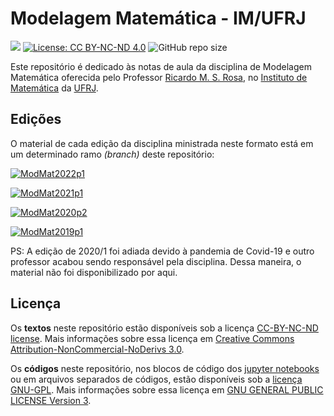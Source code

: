 # Modelagem Matemática - IM/UFRJ

[view-book-img]: https://img.shields.io/badge/view-book-green.svg
[view-book-url]: https://rmsrosa.github.io/notas_modelagem

[![][view-book-img]][view-book-url] [![License: CC BY-NC-ND 4.0](https://img.shields.io/badge/License-CC&#160;BY&#8211;NC&#8211;ND&#160;4.0-orange.svg)](https://creativecommons.org/licenses/by-nc-nd/4.0/) ![GitHub repo size](https://img.shields.io/github/repo-size/rmsrosa/notas_modelagem)

Este repositório é dedicado às notas de aula da disciplina de Modelagem Matemática oferecida pelo Professor [Ricardo M. S. Rosa](http://www.im.ufrj.br/rrosa/), no [Instituto de Matemática](http://www.im.ufrj.br) da [UFRJ](https://ufrj.br).

## Edições

O material de cada edição da disciplina ministrada neste formato está em um determinado ramo *(branch)* deste repositório:

[![ModMat2022p1](https://img.shields.io/badge/Repo%20Branch-ModMat2022p1-darkgreen)](https://github.com/rmsrosa/modelagem_matematica/tree/modmat2022p1)

[![ModMat2021p1](https://img.shields.io/badge/Repo%20Branch-ModMat2021p1-darkgreen)](https://github.com/rmsrosa/modelagem_matematica/tree/modmat2021p1)

[![ModMat2020p2](https://img.shields.io/badge/Repo%20Branch-ModMat2020p2-darkgreen)](https://github.com/rmsrosa/modelagem_matematica/tree/modmat2020p2)

[![ModMat2019p1](https://img.shields.io/badge/Repo%20Branch-ModMat2019p1-darkgreen)](https://github.com/rmsrosa/modelagem_matematica/tree/modmat2019p1)

PS: A edição de 2020/1 foi adiada devido à pandemia de Covid-19 e outro professor acabou sendo responsável pela disciplina. Dessa maneira, o material não foi disponibilizado por aqui.

## Licença

Os **textos** neste repositório estão disponíveis sob a licença [CC-BY-NC-ND license](LICENSE-TEXT). Mais informações sobre essa licença em [Creative Commons Attribution-NonCommercial-NoDerivs 3.0](https://creativecommons.org/licenses/by-nc-nd/3.0/us/legalcode).

Os **códigos** neste repositório, nos blocos de código dos [jupyter notebooks](https://jupyter.org/) ou em arquivos separados de códigos, estão disponíveis sob a [licença GNU-GPL](LICENSE-CODE). Mais informações sobre essa licença em [GNU GENERAL PUBLIC LICENSE Version 3](https://www.gnu.org/licenses/gpl.html).
